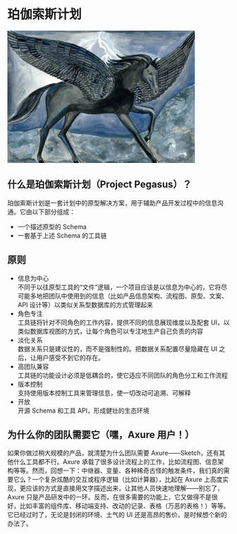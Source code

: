 # 珀伽索斯计划

<img src="pegasus.jpeg" height="300" style="text-align:center;" />

## 什么是珀伽索斯计划（Project Pegasus）？

珀伽索斯计划是一套计划中的原型解决方案，用于辅助产品开发过程中的信息沟通。它由以下部分组成：

- 一个描述原型的 Schema
- 一套基于上述 Schema 的工具链

## 原则

- 信息为中心<br/>不同于以往原型工具的“文件”逻辑，一个项目应该是以信息为中心的，它将尽可能多地把团队中使用到的信息（比如产品信息架构、流程图、原型、文案、API 设计等）以类似关系型数据库的方式管理起来
- 角色专注<br/>工具链将针对不同角色的工作内容，提供不同的信息展现维度以及配套 UI，以类似数据库视图的方式，让每个角色可以专注地生产自己负责的内容
- 淡化关系<br/>数据关系只是建议性的，而不是强制性的。把数据关系配置尽量隐藏在 UI 之后，让用户感受不到它的存在。
- 高团队兼容<br/>工具链的功能设计必须是低耦合的，使它适应不同团队的角色分工和工作流程
- 版本控制<br/>支持使用版本控制工具来管理信息，使一切改动可追溯、可解释
- 开放<br/>开源 Schema 和工具 API，形成健壮的生态环境

## 为什么你的团队需要它（嘿，Axure 用户！）

如果你做过稍大规模的产品，就清楚为什么团队需要 Axure——Sketch，还有其他什么工具都不行。Axure 承载了很多设计流程上的工作，比如流程图、信息架构等等。然而，回想一下：中继器、变量、各种稀奇古怪的触发条件，我们真的需要它么？一个复杂炫酷的交互或程序逻辑（比如计算器），比起在 Axure 上高度实现，更应该的方式是直接用文字描述出来，让其他人员快速地理解——别忘了，Axure 只是产品研发中的一环。反而，在很多需要的功能上，它又做得不是很好，比如丰富的组件库、移动端支持、改动的记录、表格（万恶的表格！）等等。它已经过时了，无论是封闭的环境、土气的 UI 还是高昂的售价。是时候想个新的办法了。
